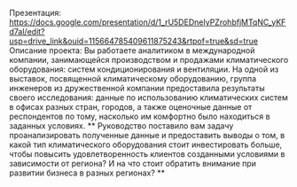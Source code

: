 Презентация: https://docs.google.com/presentation/d/1_rU5DEDneIyPZrohbfjMTqNC_yKFd7al/edit?usp=drive_link&ouid=115664785409611875243&rtpof=true&sd=true
Описание проекта:
Вы работаете аналитиком в международной компании, занимающейся производством и продажами климатического оборудования: систем кондиционирования и вентиляции. На одной из выставок, посвященной климатическому оборудованию, группа инженеров из дружественной компании предоставила результаты своего исследования: данные по использованию климатических систем в офисах разных стран, городов, а также оценочные данные от респондентов по тому, насколько им комфортно было находиться в заданных условиях.
** Руководство поставило вам задачу проанализировать полученные данные и предоставить выводы о том, в какой тип климатического оборудования стоит инвестировать больше, чтобы повысить удовлетворенность клиентов созданными условиями в зависимости от региона? И на что стоит обратить внимание при развитии бизнеса в разных регионах? **
